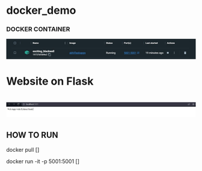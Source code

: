 # docker_demo


<h3>DOCKER  CONTAINER</h3>
<img src= "img/Capture.JPG" > 


<h1>Website on Flask<h1>
<img src= "img/Capture2.JPG" > 



<h2>HOW TO RUN </h2>
<p> docker pull [<docker-image-name>] </p>     
<p> docker run -it -p 5001:5001 [<image-name>] </p>
